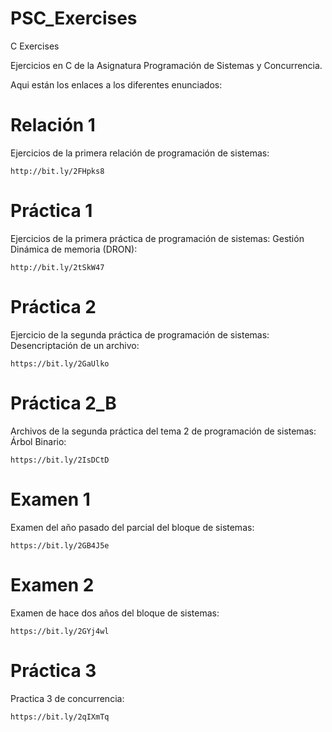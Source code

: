 # PSC_Exercises
C Exercises

Ejercicios en C de la Asignatura Programación de Sistemas y Concurrencia.

Aqui están los enlaces a los diferentes enunciados: 

# Relación 1
Ejercicios de la primera relación de programación de sistemas:

    http://bit.ly/2FHpks8


# Práctica 1
Ejercicios de la primera práctica de programación de sistemas: Gestión Dinámica de memoria (DRON):

    http://bit.ly/2tSkW47

# Práctica 2
Ejercicio de la segunda práctica de programación de sistemas: Desencriptación de un archivo:

    https://bit.ly/2GaUlko

# Práctica 2_B
Archivos de la segunda práctica del tema 2 de programación de sistemas: Árbol Binario:
    
    https://bit.ly/2IsDCtD

# Examen 1
Examen del año pasado del parcial del bloque de sistemas:

    https://bit.ly/2GB4J5e

# Examen 2
Examen de hace dos años del bloque de sistemas:

    https://bit.ly/2GYj4wl

# Práctica 3
Practica 3 de concurrencia:
    
    https://bit.ly/2qIXmTq
